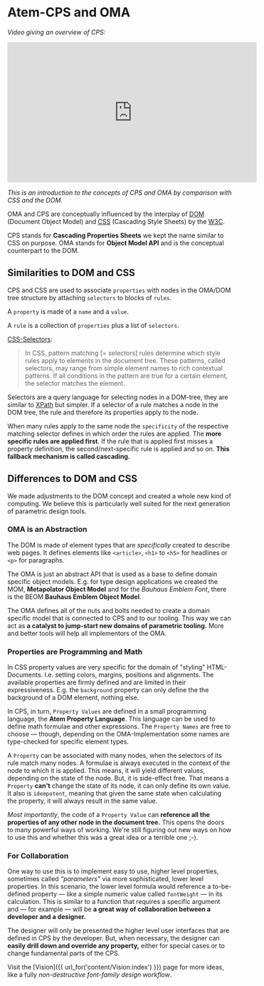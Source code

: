 # Atem-CPS and OMA

*Video giving an overview of CPS:*

<iframe width="560" height="315" src="https://www.youtube.com/embed/fyfysUikaFQ" frameborder="0" allowfullscreen></iframe>

*This is an introduction to the concepts of CPS and OMA by comparison with
CSS and the DOM.*

OMA and CPS are conceptually influenced by the interplay of [DOM](https://en.wikipedia.org/wiki/Document_Object_Model)
(Document Object Model) and [CSS](https://en.wikipedia.org/wiki/Cascading_Style_Sheets)
(Cascading Style Sheets) by the [W3C](https://www.w3.org/).


CPS stands for **Cascading Properties Sheets** we kept the name similar to
CSS on purpose. OMA stands for **Object Model API** and is the conceptual
counterpart to the DOM.

## Similarities to DOM and CSS

CPS and CSS are used to associate `properties` with nodes in the OMA/DOM
tree structure by attaching `selectors` to blocks of `rules`.

A `property` is made of a `name` and a `value`.

A `rule` is a collection of `properties` plus a  list of `selectors`.

[CSS-Selectors](https://www.w3.org/TR/CSS22/selector.html):

> In CSS, pattern matching [= selectors] rules determine which style rules
  apply to elements in the document tree. These patterns, called selectors,
  may range from simple element names to rich contextual patterns. If all
  conditions in the pattern are true for a certain element, the selector
  matches the element.

Selectors are a query language for selecting nodes in a DOM-tree,
they are similar to [XPath](https://en.wikipedia.org/wiki/XPath) but simpler.
If a selector of a rule matches a node in the DOM tree, the rule and
therefore its properties apply to the node.

When many rules apply to the same node the `specificity` of the respective
matching selector defines in which order the rules are applied. The **more
specific rules are applied first**. If the rule that is applied first misses
a property definition, the second/next-specific rule is applied and so on.
**This fallback mechanism is called cascading.**

## Differences to DOM and CSS

We made adjustments to the DOM concept and created a whole new kind of
computing. We believe this is particularly well suited for the next generation
of parametric design tools.

### OMA is an Abstraction

The DOM is made of element types that are *specifically* created to describe
web pages. It defines elements like `<article>`, `<h1>` to `<h5>` for
headlines or `<p>` for paragraphs.

The OMA is just an abstract API that is used as a base to define domain specific
object models. E.g. for type design applications we created the MOM, **Metapolator
Object Model** and for the *Bauhaus Emblem Font*, there is the BEOM **Bauhaus Emblem
Object Model**.

The OMA defines all of the nuts and bolts needed to create a domain
specific model that is connected to CPS and to our tooling. This way we can
act as **a catalyst to jump-start new domains of parametric tooling.** More
and better tools will help all implementors of the OMA.

### Properties are Programming and Math

In CSS property values are very specific for the domain of "styling" HTML-Documents.
I.e. setting colors, margins, positions and alignments. The available properties
are firmly defined and are limited in their expressiveness. E.g. the `background`
property can only define the the background of a DOM element, nothing else.

In CPS, in turn, `Property Values` are defined in a small programming language,
the **Atem Property Language**. This language can be used to define math formulae and
other expressions. The `Property Names` are free to choose — though, depending
on the OMA-Implementation some names are type-checked for specific element types.

A `Property` can be associated with many nodes, when the selectors of its
rule match many nodes. A formulae is always executed in the context of the
node to which it is applied. This means, it will yield different values,
depending on the state of the node. But, it is side-effect free. That means
a `Property` **can't** change the state of its node, it can only define its
own value. It also is `idempotent`, meaning that given the same state when
calculating the property, it will always result in the same value.

*Most importantly*, the code of a `Property Value` can **reference all the
properties of any other node in the document tree.** This opens the doors
to many powerful ways of working. We're still figuring out new ways on how
to use this and whether this was a great idea or a terrible one ;-).

### For Collaboration

One way to use this is to implement easy to use, higher level properties,
sometimes called *"parameters"* via more sophisticated, lower level properties.
In this scenario, the lower level formula would reference a to-be-defined
property — like a simple numeric value called `fontWeight` — in its calculation.
This is similar to a function that requires a specific argument and — for
example — will be **a great way of collaboration between a developer and
a designer.**

The designer will only be presented the higher level user interfaces that
are defined in CPS by the developer. But, when necessary, the designer can
**easily drill down and override any property,** either for special cases
or to change fundamental parts of the CPS.

Visit the [Vision]({{ url_for('content/Vision:index') }}) page for more ideas,
like a fully *non-destructive font-family design workflow*.


